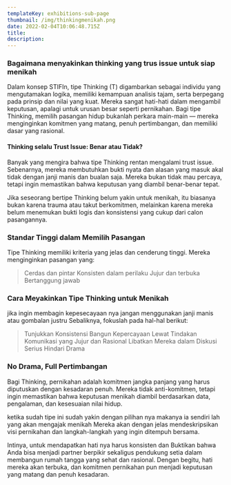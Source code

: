 ```yaml
---
templateKey: exhibitions-sub-page
thumbnail: /img/thinkingmenikah.png
date: 2022-02-04T10:06:48.715Z
title: 
description:  
---
```





### Bagaimana menyakinkan thinking yang trus issue untuk siap menikah

Dalam konsep STIFIn, tipe Thinking (T) digambarkan sebagai individu yang mengutamakan logika, memiliki kemampuan analisis tajam, serta berpegang pada prinsip dan nilai yang kuat. Mereka sangat hati-hati dalam mengambil keputusan, apalagi untuk urusan besar seperti pernikahan. Bagi tipe Thinking, memilih pasangan hidup bukanlah perkara main-main — mereka menginginkan komitmen yang matang, penuh pertimbangan, dan memiliki dasar yang rasional.


#### Thinking selalu Trust Issue: Benar atau Tidak?


Banyak yang mengira bahwa tipe Thinking rentan mengalami trust issue. Sebenarnya, mereka membutuhkan bukti nyata dan alasan yang masuk akal tidak dengan janji manis dan bualan saja. Mereka bukan tidak mau percaya, tetapi ingin memastikan bahwa keputusan yang diambil benar-benar tepat.

Jika seseorang bertipe Thinking belum yakin untuk menikah, itu biasanya bukan karena trauma atau takut berkomitmen, melainkan karena mereka belum menemukan bukti logis dan konsistensi yang cukup dari calon pasangannya.

### Standar Tinggi dalam Memilih Pasangan

Tipe Thinking memiliki kriteria yang jelas dan cenderung tinggi. Mereka menginginkan pasangan yang:
> Cerdas dan pintar
> Konsisten dalam perilaku
> Jujur dan terbuka
> Bertanggung jawab

### Cara Meyakinkan Tipe Thinking untuk Menikah

jika ingin membagin kepesecayaan nya jangan menggunakan janji manis atau gombalan justru Sebaliknya, fokuslah pada hal-hal berikut:

> Tunjukkan Konsistensi
> Bangun Kepercayaan Lewat Tindakan
> Komunikasi yang Jujur dan Rasional
> Libatkan Mereka dalam Diskusi Serius
> Hindari Drama

### No Drama, Full Pertimbangan

Bagi Thinking, pernikahan adalah komitmen jangka panjang yang harus diputuskan dengan kesadaran penuh. Mereka tidak anti-komitmen, tetapi ingin memastikan bahwa keputusan menikah diambil berdasarkan data, pengalaman, dan kesesuaian nilai hidup.

ketika sudah tipe ini sudah yakin dengan pilihan nya makanya ia sendiri lah yang akan mengajak menikah Mereka akan dengan jelas mendeskripsikan visi pernikahan dan langkah-langkah yang ingin ditempuh bersama.

Intinya, untuk mendapatkan hati nya harus konsisten dan Buktikan bahwa Anda bisa menjadi partner berpikir sekaligus pendukung setia dalam membangun rumah tangga yang sehat dan rasional. Dengan begitu, hati mereka akan terbuka, dan komitmen pernikahan pun menjadi keputusan yang matang dan penuh kesadaran.
